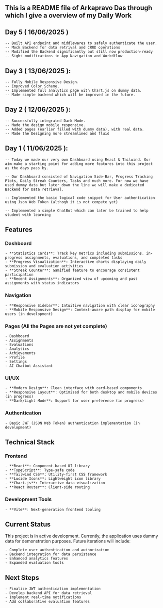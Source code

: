 ## This is a README file of Arkapravo Das through which I give a overview of my Daily Work


## Day 5 ( 16/06/2025 )

    -- Built API endpoint and middlewares to safely authenticate the user.
    -- Mock Backend for data retrival and CRUD operations
    -- Modified the Backend significantly but still now production-ready
    -- Sight modifications in App Navigation and Workdflow

## Day 3 ( 13/06/2025 ):

    -- Fully Mobile Responsive Design.
    -- Improved Color Scheme.
    -- Implemented full analytics page with Chart.js on dummy data.
    -- Made simple backend which will be improved in the future.

## Day 2 ( 12/06/2025 ):

    -- Successfully integrated Dark Mode.
    -- Made the design mobile responsive.
    -- Added pages (earlier filled with dummy data), with real data.
    -- Made the Designing more streamlined and fluid

## Day 1 ( 11/06/2025 ):

    -- Today we made our very own Dashboard using React & Tailwind. Our aim make a starting point for adding more features into this project as the days pass by.

    -- Our Dashboard consisted of Navigation Side-Bar, Progress Tracking Plots, Daily Streak Counters, Tasks and much more. For now we have used dummy data but later down the line we will make a dedicated Backend for Data retrieval.

    -- Implemented the basic logical code snippet for User authentication using Json Web Token (althogh it is not compete yet)

    -- Implemented a simple ChatBot which can later be trained to help student with learning

## Features

### Dashboard

    - **Statistics Cards**: Track key metrics including submissions, in-progress assignments, evaluations, and completed tasks
    - **Progress Visualization**: Interactive charts displaying daily submission and evaluation activities
    - **Streak Counter**: Gamified feature to encourage consistent participation
    - **Recent Assignments**: Organized view of upcoming and past assignments with status indicators

### Navigation

    - **Responsive Sidebar**: Intuitive navigation with clear iconography
    - **Mobile Responsive Design**: Context-aware path display for mobile users (in development)

### Pages (All the Pages are not yet complete)

    - Dashboard
    - Assignments
    - Evaluations
    - Analytics
    - Achievements
    - Profile
    - Settings
    - AI Chatbot Assistant

### UI/UX

    - **Modern Design**: Clean interface with card-based components
    - **Responsive Layout**: Optimized for both desktop and mobile devices (in progress)
    - **Dark/Light Mode**: Support for user preference (in progress)

### Authentication

    - Basic JWT (JSON Web Token) authentication implementation (in development)

## Technical Stack

### Frontend

    - **React**: Component-based UI library
    - **TypeScript**: Type-safe code
    - **Tailwind CSS**: Utility-first CSS framework
    - **Lucide Icons**: Lightweight icon library
    - **Chart.js**: Interactive data visualization
    - **React Router**: Client-side routing

### Development Tools

    - **Vite**: Next-generation frontend tooling

## Current Status

This project is in active development. Currently, the application uses dummy data for demonstration purposes. Future iterations will include:

    - Complete user authentication and authorization
    - Backend integration for data persistence
    - Enhanced analytics features
    - Expanded evaluation tools

## Next Steps

    - Finalize JWT authentication implementation
    - Develop backend API for data retrieval
    - Implement real-time notifications
    - Add collaborative evaluation features
